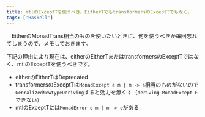 ```yaml
---
title: mtlのExceptTを使うべき。EitherTでもtransformersのExceptTでもなく。
tags: ['Haskell']
---
```

　EitherのMonadTrans相当のものを使いたいときに、何を使うべきか毎回忘れてしまうので、メモしておきます。

下記の理由により現在は、eitherのEitherTまたはtransformersのExceptTではなく、mtlのExceptTを使うべきです。

- eitherのEitherTはDeprecated
- transformersのExceptTは`MonadExcept e m | m -> s`相当のものがないので
  `GenralizedNewtypeDeriving`すると効力を無くす（`deriving MonadExcept E`できない）
- mtlのExceptTには`MonadError e m | m -> e`がある
